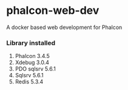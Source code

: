 # phalcon-web-dev
A docker based web development for Phalcon

### Library installed

1. Phalcon 3.4.5
2. Xdebug 3.0.4
3. PDO sqlsrv 5.6.1
4. Sqlsrv 5.6.1
5. Redis 5.3.4
